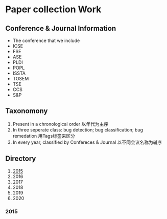 # Paper collection Work

## Conference & Journal Information
- The conference that we include
- ICSE
- FSE
- ASE
- PLDI
- POPL
- ISSTA
- TOSEM
- TSE
- CCS
- S&P

## Taxonomony
1. Present in a chronological order 以年代为主序
2. In three seperate class: bug detection; bug classification; bug remedation 用Tags标签来区分
3. In every year, classified by Confereces & Journal 以不同会议名称为辅序

## Directory
1. [2015](#2015)
2. 2016
3. 2017
4. 2018
5. 2019
6. 2020

### 2015 
